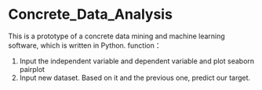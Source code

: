 # Concrete_Data_Analysis
This is a prototype of a concrete data mining and machine learning software, which is written in Python.
function：
  1. Input the independent variable and dependent variable and plot seaborn pairplot
  2. Input new dataset. Based on it and the previous one, predict our target.
